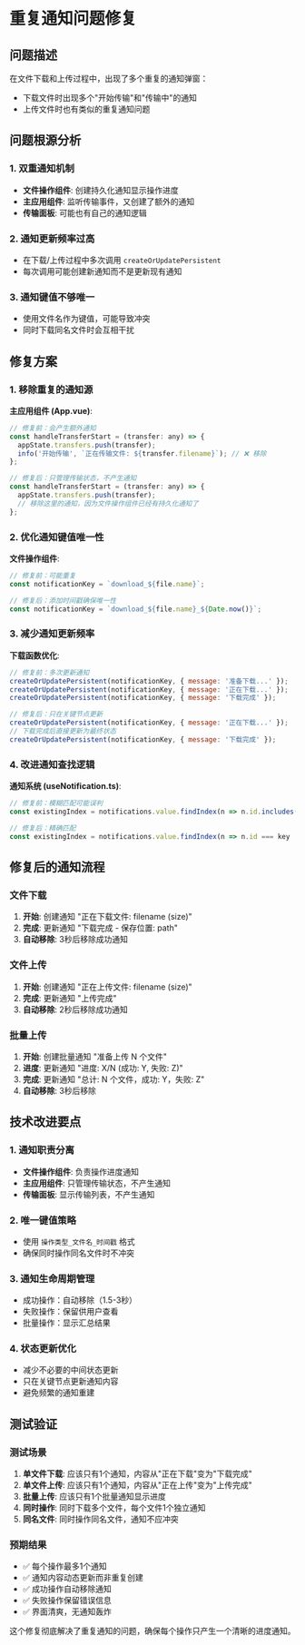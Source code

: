 # 重复通知问题修复

## 问题描述
在文件下载和上传过程中，出现了多个重复的通知弹窗：
- 下载文件时出现多个"开始传输"和"传输中"的通知
- 上传文件时也有类似的重复通知问题

## 问题根源分析

### 1. 双重通知机制
- **文件操作组件**: 创建持久化通知显示操作进度
- **主应用组件**: 监听传输事件，又创建了额外的通知
- **传输面板**: 可能也有自己的通知逻辑

### 2. 通知更新频率过高
- 在下载/上传过程中多次调用 `createOrUpdatePersistent`
- 每次调用可能创建新通知而不是更新现有通知

### 3. 通知键值不够唯一
- 使用文件名作为键值，可能导致冲突
- 同时下载同名文件时会互相干扰

## 修复方案

### 1. 移除重复的通知源

**主应用组件 (App.vue)**:
```javascript
// 修复前：会产生额外通知
const handleTransferStart = (transfer: any) => {
  appState.transfers.push(transfer);
  info('开始传输', `正在传输文件: ${transfer.filename}`); // ❌ 移除
};

// 修复后：只管理传输状态，不产生通知
const handleTransferStart = (transfer: any) => {
  appState.transfers.push(transfer);
  // 移除这里的通知，因为文件操作组件已经有持久化通知了
};
```

### 2. 优化通知键值唯一性

**文件操作组件**:
```javascript
// 修复前：可能重复
const notificationKey = `download_${file.name}`;

// 修复后：添加时间戳确保唯一性
const notificationKey = `download_${file.name}_${Date.now()}`;
```

### 3. 减少通知更新频率

**下载函数优化**:
```javascript
// 修复前：多次更新通知
createOrUpdatePersistent(notificationKey, { message: '准备下载...' });
createOrUpdatePersistent(notificationKey, { message: '正在下载...' });
createOrUpdatePersistent(notificationKey, { message: '下载完成' });

// 修复后：只在关键节点更新
createOrUpdatePersistent(notificationKey, { message: '正在下载...' });
// 下载完成后直接更新为最终状态
createOrUpdatePersistent(notificationKey, { message: '下载完成' });
```

### 4. 改进通知查找逻辑

**通知系统 (useNotification.ts)**:
```javascript
// 修复前：模糊匹配可能误判
const existingIndex = notifications.value.findIndex(n => n.id.includes(key));

// 修复后：精确匹配
const existingIndex = notifications.value.findIndex(n => n.id === key || n.id.startsWith(key + '_'));
```

## 修复后的通知流程

### 文件下载
1. **开始**: 创建通知 "正在下载文件: filename (size)"
2. **完成**: 更新通知 "下载完成 - 保存位置: path"
3. **自动移除**: 3秒后移除成功通知

### 文件上传
1. **开始**: 创建通知 "正在上传文件: filename (size)"
2. **完成**: 更新通知 "上传完成"
3. **自动移除**: 2秒后移除成功通知

### 批量上传
1. **开始**: 创建批量通知 "准备上传 N 个文件"
2. **进度**: 更新通知 "进度: X/N (成功: Y, 失败: Z)"
3. **完成**: 更新通知 "总计: N 个文件，成功: Y，失败: Z"
4. **自动移除**: 3秒后移除

## 技术改进要点

### 1. 通知职责分离
- **文件操作组件**: 负责操作进度通知
- **主应用组件**: 只管理传输状态，不产生通知
- **传输面板**: 显示传输列表，不产生通知

### 2. 唯一键值策略
- 使用 `操作类型_文件名_时间戳` 格式
- 确保同时操作同名文件时不冲突

### 3. 通知生命周期管理
- 成功操作：自动移除（1.5-3秒）
- 失败操作：保留供用户查看
- 批量操作：显示汇总结果

### 4. 状态更新优化
- 减少不必要的中间状态更新
- 只在关键节点更新通知内容
- 避免频繁的通知重建

## 测试验证

### 测试场景
1. **单文件下载**: 应该只有1个通知，内容从"正在下载"变为"下载完成"
2. **单文件上传**: 应该只有1个通知，内容从"正在上传"变为"上传完成"
3. **批量上传**: 应该只有1个批量通知显示进度
4. **同时操作**: 同时下载多个文件，每个文件1个独立通知
5. **同名文件**: 同时操作同名文件，通知不应冲突

### 预期结果
- ✅ 每个操作最多1个通知
- ✅ 通知内容动态更新而非重复创建
- ✅ 成功操作自动移除通知
- ✅ 失败操作保留错误信息
- ✅ 界面清爽，无通知轰炸

这个修复彻底解决了重复通知的问题，确保每个操作只产生一个清晰的进度通知。

